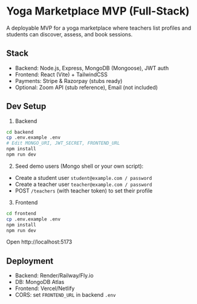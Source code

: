 # Yoga Marketplace MVP (Full-Stack)

A deployable MVP for a yoga marketplace where teachers list profiles and students can discover, assess, and book sessions.

## Stack
- Backend: Node.js, Express, MongoDB (Mongoose), JWT auth
- Frontend: React (Vite) + TailwindCSS
- Payments: Stripe & Razorpay (stubs ready)
- Optional: Zoom API (stub reference), Email (not included)

## Dev Setup
1) Backend
```bash
cd backend
cp .env.example .env
# Edit MONGO_URI, JWT_SECRET, FRONTEND_URL
npm install
npm run dev
```

2) Seed demo users (Mongo shell or your own script):
- Create a student user `student@example.com / password`
- Create a teacher user `teacher@example.com / password`
- POST `/teachers` (with teacher token) to set their profile

3) Frontend
```bash
cd frontend
cp .env.example .env
npm install
npm run dev
```

Open http://localhost:5173

## Deployment
- Backend: Render/Railway/Fly.io
- DB: MongoDB Atlas
- Frontend: Vercel/Netlify
- CORS: set `FRONTEND_URL` in backend `.env`
